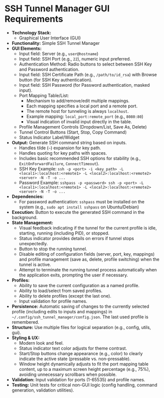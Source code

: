 # SSH Tunnel Manager GUI Requirements

- **Technology Stack:**
    - Graphical User Interface (GUI)
- **Functionality:** Simple SSH Tunnel Manager
- **GUI Elements:**
    - Input field: Server (e.g., `user@hostname`)
    - Input field: SSH Port (e.g., `22`), numeric input preferred.
    - Authentication Method: Radio buttons to select between SSH Key and Password authentication.
    - Input field: SSH Certificate Path (e.g., `/path/to/id_rsa`) with Browse button (for SSH Key authentication).
    - Input field: SSH Password (for Password authentication, masked input).
    - Port Mapping Table/List:
        - Mechanism to add/remove/edit multiple mappings.
        - Each mapping specifies a local port and a remote port.
        - The remote host for tunneling is always `localhost`.
        - Example mapping: `local_port:remote_port` (e.g., `8080:80`)
        - Visual indication of invalid input directly in the table.
    - Profile Management Controls (Dropdown/List, Save As, Delete)
    - Tunnel Control Buttons (Start, Stop, Copy Command)
    - Status Indicator Label/Widget
- **Output:** Generate SSH command string based on inputs.
    - Handles tilde (`~`) expansion for key path.
    - Handles quoting for key paths with spaces.
    - Includes basic recommended SSH options for stability (e.g., `ExitOnForwardFailure`, `ConnectTimeout`).
    - SSH Key Example: `ssh -p <port> -i <key_path> -L <local1>:localhost:<remote1> -L <local2>:localhost:<remote2> <server> -N -T -o ...`
    - Password Example: `sshpass -p <password> ssh -p <port> -L <local1>:localhost:<remote1> -L <local2>:localhost:<remote2> <server> -N -T -o ...`
- **Dependencies:**
    - For password authentication: `sshpass` must be installed on the system (e.g., `sudo apt install sshpass` on Ubuntu/Debian)
- **Execution:** Button to execute the generated SSH command in the background.
- **State Management:**
    - Visual feedback indicating if the tunnel for the current profile is idle, starting, running (including PID), or stopped.
    - Status indicator provides details on errors if tunnel stops unexpectedly.
    - Button to stop the running tunnel.
    - Disable editing of configuration fields (server, port, key, mappings) and profile management (save as, delete, profile switching) when the tunnel is active.
    - Attempt to terminate the running tunnel process automatically when the application exits, prompting the user if necessary.
- **Profiles:**
    - Ability to save the current configuration as a named profile.
    - Ability to load/select from saved profiles.
    - Ability to delete profiles (except the last one).
    - Input validation for profile names.
- **Persistence:** Automatic saving of changes to the currently selected profile (including edits to inputs and mappings) in `~/.config/ssh_tunnel_manager/config.json`. The last used profile is remembered.
- **Structure:** Use multiple files for logical separation (e.g., config, utils, gui).
- **Styling & UX:**
    - Modern look and feel.
    - Status indicator text color adjusts for theme contrast.
    - Start/Stop buttons change appearance (e.g., color) to clearly indicate the active state (pressable vs. non-pressable).
    - Window height dynamically adjusts to fit the port mapping table content, up to a maximum screen height percentage (e.g., 75%), avoiding unnecessary scrollbars when possible.
- **Validation:** Input validation for ports (1-65535) and profile names.
- **Testing:** Unit tests for critical non-GUI logic (config handling, command generation, validation utilities). 